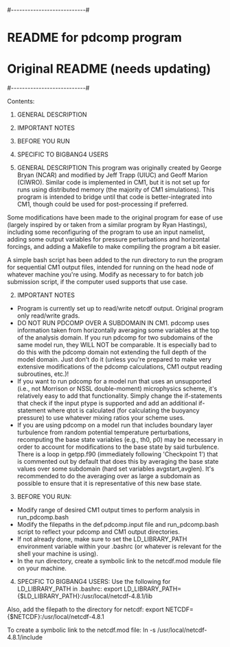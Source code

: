 #---------------------------#
# README for pdcomp program #
# 
# Original README (needs updating)
#---------------------------#

Contents:
1. GENERAL DESCRIPTION
2. IMPORTANT NOTES
3. BEFORE YOU RUN
4. SPECIFIC TO BIGBANG4 USERS

1. GENERAL DESCRIPTION
This program was originally created by George Bryan (NCAR) and modified by
Jeff Trapp (UIUC) and Geoff Marion (CIWRO). Similar code is implemented 
in CM1, but it is not set up for runs using distributed memory 
(the majority of CM1 simulations). This program is intended to bridge 
until that code is better-integrated into CM1, though could be used 
for post-processing if preferred.

Some modifications have been made to the original program for ease
of use (largely inspired by or taken from a similar program by Ryan 
Hastings), including some reconfiguring of the program to use an input
namelist, adding some output variables for pressure perturbations
and horizontal forcings, and adding a Makefile to make compiling the
program a bit easier.

A simple bash script has been added to the run directory to run the 
program for sequential CM1 output files, intended for running on the
head node of whatever machine you're using. Modify as necessary to
for batch job submission script, if the computer used supports that
use case.


2. IMPORTANT NOTES
- Program is currently set up to read/write netcdf output. Original
  program only read/write grads.
- DO NOT RUN PDCOMP OVER A SUBDOMAIN IN CM1. pdcomp uses information
  taken from horizontally averaging some variables at the top of the 
  analysis domain. If you run pdcomp for two subdomains of the same
  model run, they WILL NOT be comparable. It is especially bad to do this
  with the pdcomp domain not extending the full depth of the model domain.
  Just don't do it (unless you're prepared to make very extensive
  modifications of the pdcomp calculations, CM1 output reading subroutines,
  etc.)!
- If you want to run pdcomp for a model run that uses an unsupported
  (i.e., not Morrison or NSSL double-moment) microphysics scheme, it's 
  relatively easy to add that functionality. Simply change the if-statements
  that check if the input ptype is supported and add an additional
  if-statement where qtot is calculated (for calculating the buoyancy
  pressure) to use whatever mixing ratios your scheme uses.
- If you are using pdcomp on a model run that includes boundary layer
  turbulence from random potential temperature perturbations, recomputing 
  the base state variables (e.g., th0, p0) may be necessary in order to
  account for modifications to the base state by said turbulence. There is a 
  loop in getpp.f90 (immediately following 'Checkpoint 1') that is commented 
  out by default that does this by averaging the base state values over some 
  subdomain (hard set variables avgstart,avglen). It's recommended to do the 
  averaging over as large a subdomain as possible to ensure that it is 
  representative of this new base state.


3. BEFORE YOU RUN:
- Modify range of desired CM1 output times to perform analysis in run_pdcomp.bash
- Modify the filepaths in the def.pdcomp.input file and run_pdcomp.bash script
  to reflect your pdcomp and CM1 output directories.
- If not already done, make sure to set the LD_LIBRARY_PATH environment
  variable within your .bashrc (or whatever is relevant for the shell
  your machine is using).
- In the run directory, create a symbolic link to the netcdf.mod module file
  on your machine.


4. SPECIFIC TO BIGBANG4 USERS:
Use the following for LD_LIBRARY_PATH in .bashrc:
export LD_LIBRARY_PATH={$LD_LIBRARY_PATH}:/usr/local/netcdf-4.8.1/lib

Also, add the filepath to the directory for netcdf:
export NETCDF={$NETCDF}:/usr/local/netcdf-4.8.1

To create a symbolic link to the netcdf.mod file:
ln -s /usr/local/netcdf-4.8.1/include 
